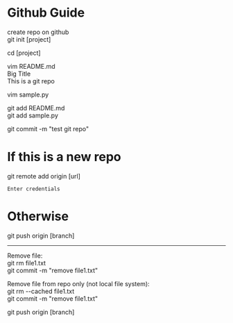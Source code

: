 # Github Guide

create repo on github</br>
git init [project]

cd [project]

vim README.md</br>
	Big Title</br>
	This is a git repo

vim sample.py

git add README.md</br>
git add sample.py

git commit -m "test git repo"

# If this is a new repo
git remote add origin [url]

	Enter credentials

# Otherwise
git push origin [branch]

----------------------------------------------------------

Remove file:</br>
git rm file1.txt</br>
git commit -m "remove file1.txt"

Remove file from repo only (not local file system):</br>
git rm --cached file1.txt</br>
git commit -m "remove file1.txt"

git push origin [branch]
